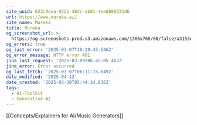 ```yaml
---
site_uuid: 623c9eea-932b-48dc-ab81-4ee8889331d6
url: https://www.mureka.ai/
site_name: Mureka
title: Mureka
og_screenshot_url: >-
  https://og-screenshots-prod.s3.amazonaws.com/1366x768/80/false/a3153e764ffaeb7fefb51e9ac3803ec77f6f09ae0598be71decdd19e0f4e8557.jpeg
og_errors: true
og_last_error: '2025-03-07T10:19:45.546Z'
og_error_message: HTTP error 401
jina_last_request: '2025-03-09T06:45:05.463Z'
jina_error: Error occurred
og_last_fetch: '2025-03-07T06:11:15.649Z'
date_modified: '2025-04-12'
date_created: '2025-03-30T05:44:14.836Z'
tags:
  - AI-Toolkit
  - Generative-AI
---
```


































































[[Concepts/Explainers for AI/Music Generators]]
